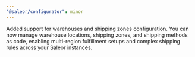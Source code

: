 ```yaml
---
"@saleor/configurator": minor
---
```


Added support for warehouses and shipping zones configuration. You can now manage warehouse locations, shipping zones, and shipping methods as code, enabling multi-region fulfillment setups and complex shipping rules across your Saleor instances.
